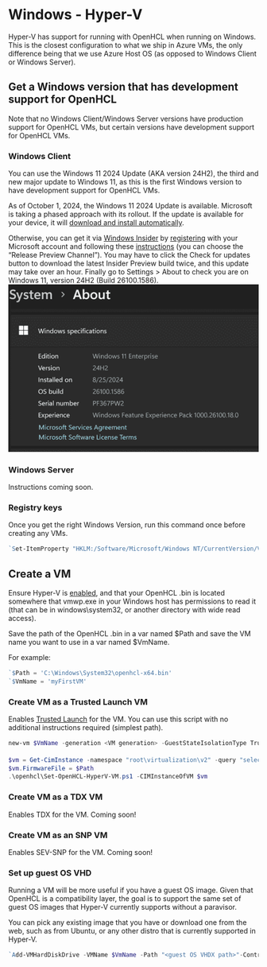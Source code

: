 # Windows - Hyper-V
Hyper-V has support for running with OpenHCL when running on Windows. This is the closest configuration to what we ship in Azure VMs, the only difference being that we use Azure Host OS (as opposed to Windows Client or Windows Server).

## Get a Windows version that has development support for OpenHCL

Note that no Windows Client/Windows Server versions have production support for OpenHCL VMs, but certain versions have development support for OpenHCL VMs.

### Windows Client

You can use the Windows 11 2024 Update (AKA version 24H2), the third and new major update to Windows 11, as this is the first Windows version to have development support for OpenHCL VMs.

As of October 1, 2024, the Windows 11 2024 Update is  available. Microsoft is taking a phased approach with its rollout. If the update is available for your device, it will [download and install automatically](https://learn.microsoft.com/en-us/windows/release-health/status-windows-11-24h2). 

Otherwise, you can get it via [Windows Insider](https://www.microsoft.com/en-us/windowsinsider) by [registering](https://www.microsoft.com/en-us/windowsinsider/register) with your Microsoft account and following these [instructions](https://www.microsoft.com/en-us/windowsinsider/for-business-getting-started#flight) (you can choose the “Release Preview Channel”). You may have to click the Check for updates button to download the latest Insider Preview build twice, and this update may take over an hour. Finally go to Settings > About to check you are on Windows 11, version 24H2 (Build 26100.1586). 
![alt text](./_images/exampleWindows.png)

### Windows Server
Instructions coming soon.

### Registry keys
Once you get the right Windows Version, run this command once before creating any VMs.

```powershell
`Set-ItemProperty "HKLM:/Software/Microsoft/Windows NT/CurrentVersion/Virtualization" -Name "AllowFirmwareLoadFromFile" -Value 1 -Type DWORD | Out-Null`
```

## Create a VM

Ensure Hyper-V is [enabled](https://learn.microsoft.com/en-us/virtualization/hyper-v-on-windows/quick-start/enable-hyper-v), and that your OpenHCL .bin is located somewhere that vmwp.exe in your Windows host has permissions to read it (that can be in windows\system32, or another directory with wide read access). 

Save the path of the OpenHCL .bin in a var named $Path and save the VM name you want to use in a var named $VmName.

For example:

```powershell
`$Path = 'C:\Windows\System32\openhcl-x64.bin'
`$VmName = 'myFirstVM'
```

### Create VM as a Trusted Launch VM
Enables [Trusted Launch](https://learn.microsoft.com/en-us/azure/virtual-machines/trusted-launch) for the VM.
You can use this script with no additional instructions required (simplest path).
```powershell
new-vm $VmName -generation <VM generation> -GuestStateIsolationType TrustedLaunch

$vm = Get-CimInstance -namespace "root\virtualization\v2" -query "select * from Msvm_ComputerSystem where ElementName = '$VmName'" | Get-CimAssociatedInstance -ResultClass "Msvm_VirtualSystemSettingData" -Association "Msvm_SettingsDefineState"
$vm.FirmwareFile = $Path
.\openhcl\Set-OpenHCL-HyperV-VM.ps1 -CIMInstanceOfVM $vm 
```
### Create VM as a TDX VM
Enables TDX for the VM. Coming soon!
### Create VM as an SNP VM
Enables SEV-SNP for the VM. Coming soon!

### Set up guest OS VHD
Running a VM will be more useful if you have a guest OS image. Given that OpenHCL is a compatibility layer, the goal is to support the same set of guest OS images that Hyper-V currently supports without a paravisor.

You can pick any existing image that you have or download one from the web, such as from Ubuntu, or any other distro that is currently supported in Hyper-V.

```powershell
`Add-VMHardDiskDrive -VMName $VmName -Path "<guest OS VHDX path>"-ControllerType SCSI -ControllerNumber 0 -ControllerLocation 1`
```
